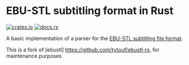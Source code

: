 EBU-STL subtitling format in Rust
=================================
[![crates.io](https://img.shields.io/crates/v/ebustl-parser.svg)](https://crates.io/crates/ebustl-parser)
[![docs.rs](https://docs.rs/ebustl-parser/badge.svg)](https://docs.rs/ebustl-parser/latest/ebustl-parser/)

A basic implementation of a parser for the [EBU-STL subtitling file format](https://tech.ebu.ch/docs/tech/tech3264.pdf).

This is a fork of [ebustl] https://github.com/tytouf/ebustl-rs, for maintenance purposes
